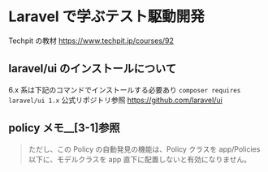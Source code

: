 # Laravel で学ぶテスト駆動開発

Techpit の教材
https://www.techpit.jp/courses/92

## laravel/ui のインストールについて

6.x 系は下記のコマンドでインストールする必要あり
`composer requires laravel/ui 1.x`
公式リポジトリ参照
https://github.com/laravel/ui

## policy メモ\_\_[3-1]参照

> ただし、この Policy の自動発見の機能は、Policy クラスを app/Policies 以下に、モデルクラスを app 直下に配置しないと有効になりません。
